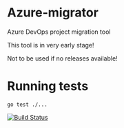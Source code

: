 # Azure-migrator

Azure DevOps project migration tool

This tool is in very early stage!

Not to be used if no releases available!

# Running tests
`go test ./...`

[![Build Status](https://dev.azure.com/hinrek/Azurator%20pipelines/_apis/build/status/hinrek.Azurator?branchName=develop)](https://dev.azure.com/hinrek/Azurator%20pipelines/_build/latest?definitionId=1&branchName=develop)

